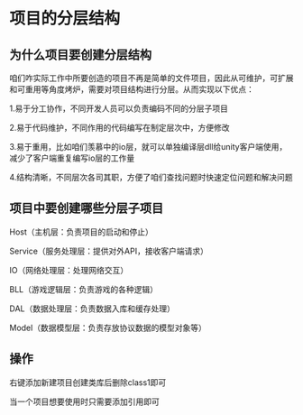 # 项目的分层结构

## 为什么项目要创建分层结构

咱们咋实际工作中所要创造的项目不再是简单的文件项目，因此从可维护，可扩展和可重用等角度烤炉，需要对项目结构进行分层。从而实现以下优点：

1.易于分工协作，不同开发人员可以负责编码不同的分层子项目

2.易于代码维护，不同作用的代码编写在制定层次中，方便修改

3.易于重用，比如咱们羡慕中的io层，就可以单独编译层dll给unity客户端使用，减少了客户端重复编写io层的工作量

4.结构清晰，不同层次各司其职，方便了咱们查找问题时快速定位问题和解决问题

## 项目中要创建哪些分层子项目

Host（主机层：负责项目的启动和停止）

Service（服务处理层：提供对外API，接收客户端请求）

IO（网络处理层：处理网络交互）

BLL（游戏逻辑层：负责游戏的各种逻辑）

DAL（数据处理层：负责数据入库和缓存处理）

Model（数据模型层：负责存放协议数据的模型对象等）

## 操作

右键添加新建项目创建类库后删除class1即可

当一个项目想要使用时只需要添加引用即可









